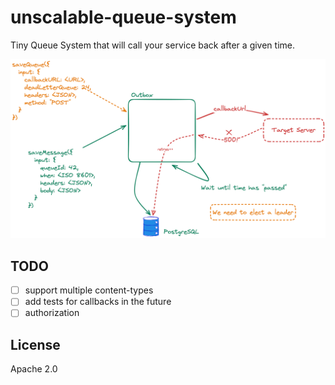 # unscalable-queue-system

Tiny Queue System that will call your service back
after a given time.

![Architecture](./architecture.png)

## TODO

* [ ] support multiple content-types
* [ ] add tests for callbacks in the future
* [ ] authorization

## License

Apache 2.0
